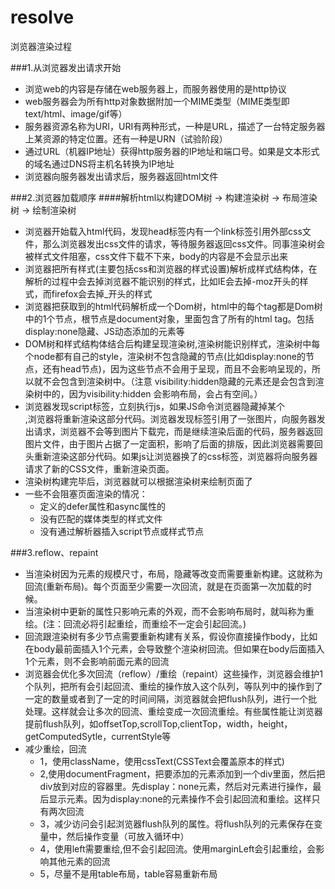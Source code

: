 # resolve
浏览器渲染过程

###1.从浏览器发出请求开始
* 浏览web的内容是存储在web服务器上，而服务器使用的是http协议
* web服务器会为所有http对象数据附加一个MIME类型（MIME类型即text/html、image/gif等）
* 服务器资源名称为URI，URI有两种形式，一种是URL，描述了一台特定服务器上某资源的特定位置。还有一种是URN（试验阶段）
* 通过URL（机器IP地址）获得http服务器的IP地址和端口号。如果是文本形式的域名通过DNS将主机名转换为IP地址
* 浏览器向服务器发出请求后，服务器返回html文件

###2.浏览器加载顺序
####解析html以构建DOM树 -> 构建渲染树 -> 布局渲染树 -> 绘制渲染树
* 浏览器开始载入html代码，发现head标签内有一个link标签引用外部css文件，那么浏览器发出css文件的请求，等待服务器返回css文件。同事渲染树会被样式文件阻塞，css文件下载不下来，body的内容是不会显示出来
* 浏览器把所有样式(主要包括css和浏览器的样式设置)解析成样式结构体，在解析的过程中会去掉浏览器不能识别的样式，比如IE会去掉-moz开头的样式，而firefox会去掉_开头的样式
* 浏览器把获取到的html代码解析成一个Dom树，html中的每个tag都是Dom树中的1个节点，根节点是document对象，里面包含了所有的html tag。包括display:none隐藏、JS动态添加的元素等
* DOM树和样式结构体结合后构建呈现渲染树,渲染树能识别样式，渲染树中每个node都有自己的style，渲染树不包含隐藏的节点(比如display:none的节点，还有head节点)，因为这些节点不会用于呈现，而且不会影响呈现的，所以就不会包含到渲染树中。（注意 visibility:hidden隐藏的元素还是会包含到渲染树中的，因为visibility:hidden 会影响布局，会占有空间。）
* 浏览器发现script标签，立刻执行js，如果JS命令浏览器隐藏掉某个<div>,浏览器将重新渲染这部分代码。浏览器发现<img>标签引用了一张图片，向服务器发出请求，浏览器不会等到图片下载完，而是继续渲染后面的代码，服务器返回图片文件，由于图片占据了一定面积，影响了后面的排版，因此浏览器需要回头重新渲染这部分代码。如果js让浏览器换了<link>的css标签，浏览器将向服务器请求了新的CSS文件，重新渲染页面。
* 渲染树构建完毕后，浏览器就可以根据渲染树来绘制页面了
* 一些不会阻塞页面渲染的情况：
    * 定义的defer属性和async属性的
    * 没有匹配的媒体类型的样式文件
    * 没有通过解析器插入script节点或样式节点

###3.reflow、repaint
* 当渲染树因为元素的规模尺寸，布局，隐藏等改变而需要重新构建。这就称为回流(重新布局)。每个页面至少需要一次回流，就是在页面第一次加载的时候。
* 当渲染树中更新的属性只影响元素的外观，而不会影响布局时，就叫称为重绘。(注：回流必将引起重绘，而重绘不一定会引起回流。)
* 回流跟渲染树有多少节点需要重新构建有关系，假设你直接操作body，比如在body最前面插入1个元素，会导致整个渲染树回流。但如果在body后面插入1个元素，则不会影响前面元素的回流
* 浏览器会优化多次回流（reflow）/重绘（repaint）这些操作，浏览器会维护1个队列，把所有会引起回流、重绘的操作放入这个队列，等队列中的操作到了一定的数量或者到了一定的时间间隔，浏览器就会把flush队列，进行一个批处理。这样就会让多次的回流、重绘变成一次回流重绘。有些属性能让浏览器提前flush队列，如offsetTop,scrollTop,clientTop，width，height，getComputedSytle，currentStyle等
* 减少重绘，回流
    * 1，使用className，使用cssText(CSSText会覆盖原本的样式)
    * 2,使用documentFragment，把要添加的元素添加到一个div里面，然后把div放到对应的容器里。先display：none元素，然后对元素进行操作，最后显示元素。因为display:none的元素操作不会引起回流和重绘。这样只有两次回流
    * 3，减少访问会引起浏览器flush队列的属性。将flush队列的元素保存在变量中，然后操作变量（可放入循环中）
    * 4，使用left需要重绘,但不会引起回流。使用marginLeft会引起重绘，会影响其他元素的回流
    * 5，尽量不是用table布局，table容易重新布局
